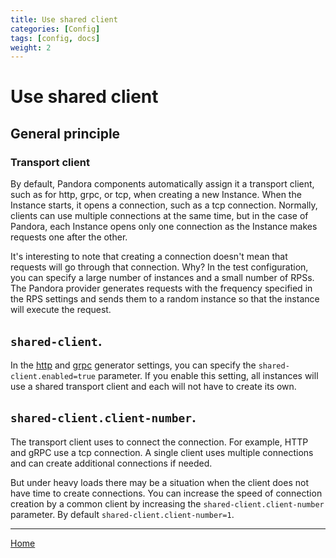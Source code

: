 ```yaml
---
title: Use shared client
categories: [Config]
tags: [config, docs]
weight: 2
---
```


# Use shared client

## General principle

### Transport client

By default, Pandora components automatically assign it a transport client, such as for http, grpc, or tcp, when creating 
a new Instance. When the Instance starts, it opens a connection, such as a tcp connection. 
Normally, clients can use multiple connections at the same time, but in the case of Pandora, 
each Instance opens only one connection as the Instance makes requests one after the other.

It's interesting to note that creating a connection doesn't mean that requests will go through that connection. Why? 
In the test configuration, you can specify a large number of instances and a small number of RPSs. 
The Pandora provider generates requests with the frequency specified in the RPS settings 
and sends them to a random instance so that the instance will execute the request.

## `shared-client`.
In the [http](../http-generator.md) and [grpc](../grpc-generator.md) generator settings,
you can specify the `shared-client.enabled=true` parameter. If you enable this setting,
all instances will use a shared transport client and each will not have to create its own.

## `shared-client.client-number`.

The transport client uses to connect the connection. For example, HTTP and gRPC use a tcp connection.
A single client uses multiple connections and can create additional connections if needed.

But under heavy loads there may be a situation when the client does not have time to create connections.
You can increase the speed of connection creation by a common client by increasing the `shared-client.client-number` parameter.
By default `shared-client.client-number=1`.

---

[Home](../../index.md)
